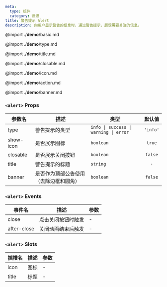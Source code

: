 ```yaml
meta:
  type: 组件
  category: 反馈
title: 警告提示 Alert
description: 向用户显示警告的信息时，通过警告提示，展现需要关注的信息。
```

@import ./__demo__/basic.md

@import ./__demo__/type.md

@import ./__demo__/title.md

@import ./__demo__/closable.md

@import ./__demo__/icon.md

@import ./__demo__/action.md

@import ./__demo__/banner.md


### `<alert>` Props

|参数名|描述|类型|默认值|
|---|---|---|:---:|
|type|警告提示的类型|`info \| success \| warning \| error`|`'info'`|
|show-icon|是否展示图标|`boolean`|`true`|
|closable|是否展示关闭按钮|`boolean`|`false`|
|title|警告提示的标题|`string`|`-`|
|banner|是否作为顶部公告使用（去除边框和圆角）|`boolean`|`false`|
### `<alert>` Events

|事件名|描述|参数|
|---|---|---|
|close|点击关闭按钮时触发|-|
|after-close|关闭动画结束后触发|-|
### `<alert>` Slots

|插槽名|描述|参数|
|---|:---:|---|
|icon|图标|-|
|title|标题|-|


